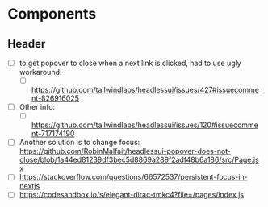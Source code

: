 # Components

## Header

- [ ] to get popover to close when a next link is clicked, had to use ugly workaround:
  - [ ] https://github.com/tailwindlabs/headlessui/issues/427#issuecomment-826916025
- [ ] Other info:
  - [ ] https://github.com/tailwindlabs/headlessui/issues/120#issuecomment-717174190
- [ ] Another solution is to change focus: https://github.com/RobinMalfait/headlessui-popover-does-not-close/blob/1a44ed81239df3bec5d8869a289f2adf48b6a186/src/Page.jsx
- [ ] https://stackoverflow.com/questions/66572537/persistent-focus-in-nextjs
- [ ] https://codesandbox.io/s/elegant-dirac-tmkc4?file=/pages/index.js
